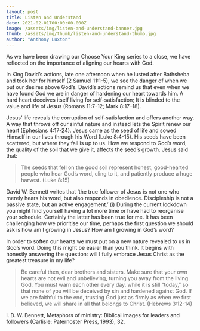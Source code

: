 ```yaml
---
layout: post
title: Listen and Understand
date: 2021-02-01T00:00:00.000Z
image: /assets/img/listen-and-understand-banner.jpg
thumb: /assets/img/thumb/listen-and-understand-thumb.jpg
author: "Anthony Luxton"
---
```

As we have been drawing our Choose Your King series to a close, we have reflected on the importance of aligning our hearts with God. 

In King David’s actions, late one afternoon when he lusted after Bathsheba and took her for himself (2 Samuel 11:1-5), we see the danger of when we put our desires above God’s. David’s actions remind us that even when we have found God we are in danger of hardening our heart towards him. A hard heart deceives itself living for self-satisfaction; It is blinded to the value and life of Jesus (Romans 11:7-12; Mark 8:17–18).

Jesus’ life reveals the corruption of self-satisfaction and offers another way. A way that throws off our sinful nature and instead lets the Spirit renew our heart (Ephesians 4:17-24). Jesus came as the seed of life and sowed Himself in our lives through his Word (Luke 8:4-15). His seeds have been scattered, but where they fall is up to us. How we respond to God’s word, the quality of the soil that we give it, affects the seed’s growth. Jesus said that:

> The seeds that fell on the good soil represent honest, good-hearted people who hear God’s word, cling to it, and patiently produce a huge harvest. (Luke 8:15)

David W. Bennett writes that ‘the true follower of Jesus is not one who merely hears his word, but also responds in obedience. Discipleship is not a passive state, but an active engagement.’ (i)  During the current lockdown you might find yourself having a lot more time or have had to reorganise your schedule. Certainly the latter has been true for me. It has been challenging how we prioritise our time, perhaps the first question we should ask is how am I growing in Jesus? How am I growing in God’s word? 

In order to soften our hearts we must put on a new nature revealed to us in God’s word. Doing this might be easier than you think. It begins with honestly answering the question: will I fully embrace Jesus Christ as the greatest treasure in my life?

> Be careful then, dear brothers and sisters. Make sure that your own hearts are not evil and unbelieving, turning you away from the living God.  You must warn each other every day, while it is still “today,” so that none of you will be deceived by sin and hardened against God.
If we are faithful to the end, trusting God just as firmly as when we first believed, we will share in all that belongs to Christ.
 (Hebrews 3:12-14)

i.   D. W. Bennett, Metaphors of ministry: Biblical images for leaders and followers (Carlisle: Paternoster Press, 1993), 32.